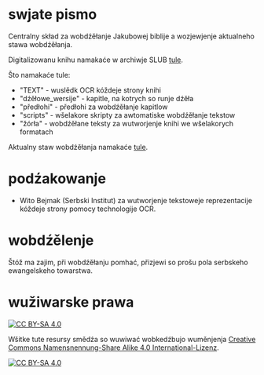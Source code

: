 # swjate pismo

Centralny skład za wobdźěłanje Jakubowej biblije a wozjewjenje aktualneho stawa wobdźěłanja.

Digitalizowanu knihu namakaće w archiwje SLUB [tule](http://digital.slub-dresden.de/id478590679).

Što namakaće tule:

- "TEXT" - wuslědk OCR kóždeje strony knihi
- "dźěłowe_wersije" - kapitle, na kotrych so runje dźěła
- "předłohi" - předłohi za wobdźěłanje kapitlow
- "scripts" - wšelakore skripty za awtomatiske wobdźěłanje tekstow
- "žórła" - wobdźěłane teksty za wutworjenje knihi we wšelakorych formatach

Aktualny staw wobdźěłanja namakaće [tule](https://serbske-ewangelske-towarstwo.github.io/swjate_pismo/).

# podźakowanje

- Wito Bejmak (Serbski Institut) za wutworjenje tekstoweje reprezentacije kóždeje strony pomocy technologije OCR. 

# wobdźělenje

Štóž ma zajim, při wobdźěłanju pomhać, přizjewi so prošu pola serbskeho ewangelskeho towarstwa.

# wužiwarske prawa

[![CC BY-SA 4.0][cc-by-sa-shield]][cc-by-sa]

Wšitke tute resursy smědźa so wuwiwać wobkedźbujo wuměnjenja
[Creative Commons Namensnennung-Share Alike 4.0 International-Lizenz][cc-by-sa].

[![CC BY-SA 4.0][cc-by-sa-image]][cc-by-sa]

[cc-by-sa]: http://creativecommons.org/licenses/by-sa/4.0/deed.de
[cc-by-sa-image]: https://licensebuttons.net/l/by-sa/4.0/88x31.png
[cc-by-sa-shield]: https://img.shields.io/badge/License-CC%20BY--SA%204.0-lightgrey.svg

